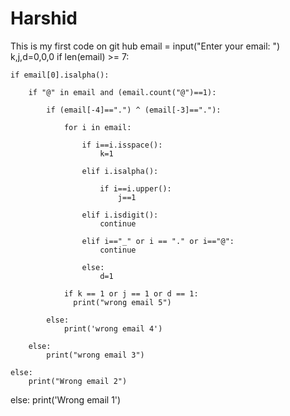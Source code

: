 # Harshid
This is my first code on git hub
email = input("Enter your email: ")
k,j,d=0,0,0
if len(email) >= 7:

    
    if email[0].isalpha():

        if "@" in email and (email.count("@")==1):

            if (email[-4]==".") ^ (email[-3]=="."):

                for i in email:

                    if i==i.isspace():
                        k=1

                    elif i.isalpha():

                        if i==i.upper():
                            j==1

                    elif i.isdigit():
                        continue

                    elif i=="_" or i == "." or i=="@":
                        continue        
                
                    else:
                        d=1

                if k == 1 or j == 1 or d == 1:
                  print("wrong email 5")

            else:
                print('wrong email 4')

        else:
            print("wrong email 3")
        
    else:
        print("Wrong email 2")

else:
    print('Wrong email 1')
